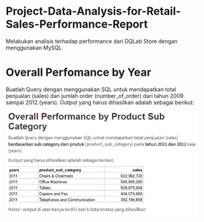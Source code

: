 # Project-Data-Analysis-for-Retail-Sales-Performance-Report
Melakukan analisis terhadap performance dari DQLab Store dengan menggunakan MySQL

# Overall Perfomance by Year
Buatlah Query dengan menggunakan SQL untuk mendapatkan total penjualan (sales) dan jumlah order (number_of_order) dari tahun 2009 sampai 2012 (years). 
Output yang harus dihasilkan adalah sebagai berikut:

![alt text](https://raw.githubusercontent.com/ockysaputraa/Project-Data-Analysis-for-Retail-Sales-Performance-Report/main/overal.PNG)
